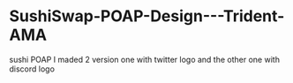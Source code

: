 # SushiSwap-POAP-Design---Trident-AMA
sushi POAP
I maded 2 version one with twitter logo and the other one with discord logo
